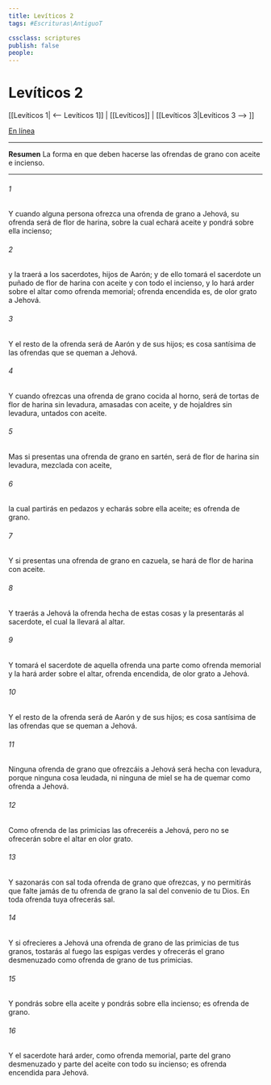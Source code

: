 ```yaml
---
title: Levíticos 2
tags: #Escrituras\AntiguoT

cssclass: scriptures
publish: false
people:
---
```


# Levíticos 2
[[Levíticos 1| <-- Levíticos 1]] | [[Levíticos]] | [[Levíticos 3|Levíticos 3 --> ]]

[En línea](https://churchofjesuschrist.org/study/scriptures/ot/lev/2?lang=spa)

---
__Resumen__
La forma en que deben hacerse las ofrendas de grano con aceite e incienso.

---
###### 1 
Y cuando alguna persona ofrezca una ofrenda de grano a Jehová, su ofrenda será de flor de harina, sobre la cual echará aceite y pondrá sobre ella incienso;

###### 2 
y la traerá a los sacerdotes, hijos de Aarón; y de ello tomará el sacerdote un puñado de flor de harina con aceite y con todo el incienso, y lo hará arder sobre el altar como ofrenda memorial; ofrenda encendida es, de olor grato a Jehová.

###### 3 
Y el resto de la ofrenda será de Aarón y de sus hijos; es cosa santísima de las ofrendas que se queman a Jehová.

###### 4 
Y cuando ofrezcas una ofrenda de grano cocida al horno, será de tortas de flor de harina sin levadura, amasadas con aceite, y de hojaldres sin levadura, untados con aceite.

###### 5 
Mas si presentas una ofrenda de grano  en sartén, será de flor de harina sin levadura, mezclada con aceite,

###### 6 
la cual partirás en pedazos y echarás sobre ella aceite; es ofrenda de grano.

###### 7 
Y si presentas una ofrenda de grano  en cazuela, se hará de flor de harina con aceite.

###### 8 
Y traerás a Jehová la ofrenda hecha de estas cosas y la presentarás al sacerdote, el cual la llevará al altar.

###### 9 
Y tomará el sacerdote de aquella ofrenda una parte como ofrenda memorial y la hará arder sobre el altar, ofrenda encendida, de olor grato a Jehová.

###### 10 
Y el resto de la ofrenda será de Aarón y de sus hijos; es cosa santísima de las ofrendas que se queman a Jehová.

###### 11 
Ninguna ofrenda de grano que ofrezcáis a Jehová será hecha con levadura, porque ninguna cosa leudada, ni ninguna de miel se ha de quemar como ofrenda a Jehová.

###### 12 
Como ofrenda de las primicias las ofreceréis a Jehová, pero no se ofrecerán sobre el altar en olor grato.

###### 13 
Y sazonarás con sal toda ofrenda de grano que ofrezcas, y no permitirás que falte jamás de tu ofrenda de grano la sal del convenio de tu Dios. En toda ofrenda tuya ofrecerás sal.

###### 14 
Y si ofrecieres a Jehová una ofrenda de grano de las primicias de tus granos, tostarás al fuego las espigas verdes y ofrecerás el grano desmenuzado como ofrenda de grano de tus primicias.

###### 15 
Y pondrás sobre ella aceite y pondrás sobre ella incienso; es ofrenda de grano.

###### 16 
Y el sacerdote hará arder, como ofrenda memorial, parte del grano desmenuzado y parte del aceite con todo su incienso; es ofrenda encendida para Jehová.

